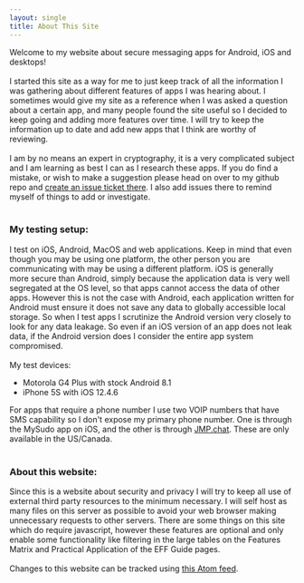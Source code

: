 ```yaml
---
layout: single
title: About This Site
---
```

Welcome to my website about secure messaging apps for Android, iOS and desktops!<br>
<br>
I started this site as a way for me to just keep track of all the information I was gathering about different features of apps I was hearing about.  I sometimes would give my site as a reference when I was asked a question about a certain app, and many people found the site useful so I decided to keep going and adding more features over time.  I will try to keep the information up to date and add new apps that I think are worthy of reviewing.<br>
<br>
I am by no means an expert in cryptography, it is a very complicated subject and I am learning as best I can as I research these apps.  If you do find a mistake, or wish to make a suggestion please head on over to my github repo and <a target="_blank" href="https://github.com/Perelandra0x309/secure-im/issues">create an issue ticket there</a>.  I also add issues there to remind myself of things to add or investigate.<br>
<br>
<h3 id="testing">My testing setup:</h3>
I test on iOS, Android, MacOS and web applications.  Keep in mind that even though you may be using one platform, the other person you are communicating with may be using a different platform.  iOS is generally more secure than Android, simply because the application data is very well segregated at the OS level, so that apps cannot access the data of other apps.  However this is not the case with Android, each application written for Android must ensure it does not save any data to globally accessible local storage.  So when I test apps I scrutinize the Android version very closely to look for any data leakage. So even if an iOS version of an app does not leak data, if the Android version does I consider the entire app system compromised.<br>
<br id="testsetup">
My test devices:
<ul>
  <li>Motorola G4 Plus with stock Android 8.1</li>
  <li>iPhone 5S with iOS 12.4.6</li>
</ul>
For apps that require a phone number I use two VOIP numbers that have SMS capability so I don't expose my primary phone number.  One is through the MySudo app on iOS, and the other is through <a target="_blank" href="https://jmp.chat">JMP.chat</a>.  These are only available in the US/Canada.<br>
<br>
<h3>About this website:</h3>
Since this is a website about security and privacy I will try to keep all use of external third party resources to the minimum necessary.  I will self host as many files on this server as possible to avoid your web browser making unnecessary requests to other servers.  There are some things on this site which do require javascript, however these features are optional and only enable some functionality like filtering in the large tables on the Features Matrix and Practical Application of the EFF Guide pages.<br>
<br>
Changes to this website can be tracked using <a href="https://github.com/perelandra0x309/secure-im/commits/master.atom">this Atom feed</a>.
